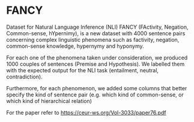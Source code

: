 # FANCY
Dataset for Natural Language Inference (NLI)
FANCY (FActivity, Negation, Common-sense, hYpernimy), is a new dataset with 4000 sentence pairs concerning complex linguistic phenomena such as factivity, negation, common-sense knowledge, hypernymy and hyponymy.

For each one of the phenomena taken under consideration, we produced 1000 couples of sentences (Premise and Hypothesis). We labelled them with the expected output for the NLI task (entailment, neutral, contradiction).

Furthermore, for each phenomenon, we added some columns that better specify the kind of sentence pair (e.g. which kind of common-sense, or which kind of hierarchical relation)

For the paper refer to https://ceur-ws.org/Vol-3033/paper76.pdf
